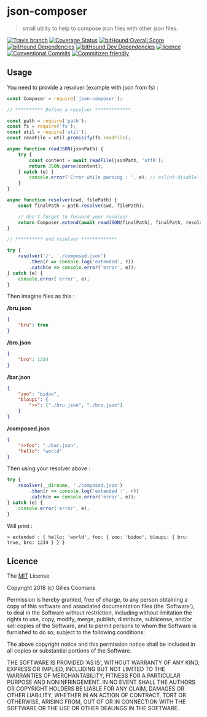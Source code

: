 # json-composer

> small utility to help to compose json files with other json files.

[![Travis branch](https://img.shields.io/travis/nomocas/json-composer/master.svg)](https://travis-ci.org/nomocas/json-composer)
[![Coverage Status](https://coveralls.io/repos/github/nomocas/json-composer/badge.svg?branch=master)](https://coveralls.io/github/nomocas/json-composer?branch=master)
[![bitHound Overall Score](https://www.bithound.io/github/nomocas/json-composer/badges/score.svg)](https://www.bithound.io/github/nomocas/json-composer)
[![bitHound Dependencies](https://www.bithound.io/github/nomocas/json-composer/badges/dependencies.svg)](https://www.bithound.io/github/nomocas/json-composer/master/dependencies/npm)
[![bitHound Dev Dependencies](https://www.bithound.io/github/nomocas/json-composer/badges/devDependencies.svg)](https://www.bithound.io/github/nomocas/json-composer/master/dependencies/npm)
[![licence](https://img.shields.io/npm/l/json-composer.svg)](https://spdx.org/licenses/MIT)
[![Conventional Commits](https://img.shields.io/badge/Conventional%20Commits-1.0.0-yellow.svg)](https://conventionalcommits.org)
[![Commitizen friendly](https://img.shields.io/badge/commitizen-friendly-brightgreen.svg)](http://commitizen.github.io/cz-cli/)

## Usage

You need to provide a resolver (example with json from fs) :

```javascript
const Composer = require('json-composer');

// ********** Define a resolver *************

const path = require('path');
const fs = require('fs');
const util = require('util');
const readFile = util.promisify(fs.readFile);

async function readJSON(jsonPath) {
    try {
        const content = await readFile(jsonPath, 'utf8');
        return JSON.parse(content);
    } catch (e) {
        console.error('Error while parsing : ', e); // eslint-disable-line no-console
    }
}

async function resolver(cwd, filePath) {
    const finalPath = path.resolve(cwd, filePath);

    // don't forget to forward your resolver
    return Composer.extend(await readJSON(finalPath), finalPath, resolver);
}

// ********** end resolver *************

try {
    resolver('/', './composed.json')
        .then(r => console.log('extended', r))
        .catch(e => console.error('error', e));
} catch (e) {
    console.error('error', e);
}
```

Then imagine files as this : 

__/bru.json__
```json 
{
    "bru": true
}
```

__/bro.json__
```json 
{
    "bro": 1234
}
```

__/bar.json__
```json 
{
    "zoo": "bidoo",
    "bloupi": {
        ">>": ["./bru.json", "./bro.json"]
    }
}
```

__/composed.json__
```json 
{
    ">>foo": "./bar.json",
    "hello": "world"
}
```

Then using your resolver above : 

```javascript
try {
    resolver(__dirname, './composed.json')
        .then(r => console.log('extended :', r))
        .catch(e => console.error('error', e));
} catch (e) {
    console.error('error', e);
}
```

Will print :

```shell
> extended : { hello: 'world', foo: { zoo: 'bidoo', bloupi: { bru: true, bro: 1234 } } }
```

## Licence

The [MIT](http://opensource.org/licenses/MIT) License

Copyright 2018 (c) Gilles Coomans

Permission is hereby granted, free of charge, to any person obtaining a copy of this software and associated documentation files (the 'Software'), to deal in the Software without restriction, including without limitation the rights to use, copy, modify, merge, publish, distribute, sublicense, and/or sell copies of the Software, and to permit persons to whom the Software is furnished to do so, subject to the following conditions:

The above copyright notice and this permission notice shall be included in all copies or substantial portions of the Software.

THE SOFTWARE IS PROVIDED 'AS IS', WITHOUT WARRANTY OF ANY KIND, EXPRESS OR IMPLIED, INCLUDING BUT NOT LIMITED TO THE WARRANTIES OF MERCHANTABILITY, FITNESS FOR A PARTICULAR PURPOSE AND NONINFRINGEMENT. IN NO EVENT SHALL THE AUTHORS OR COPYRIGHT HOLDERS BE LIABLE FOR ANY CLAIM, DAMAGES OR OTHER LIABILITY, WHETHER IN AN ACTION OF CONTRACT, TORT OR OTHERWISE, ARISING FROM, OUT OF OR IN CONNECTION WITH THE SOFTWARE OR THE USE OR OTHER DEALINGS IN THE SOFTWARE.
